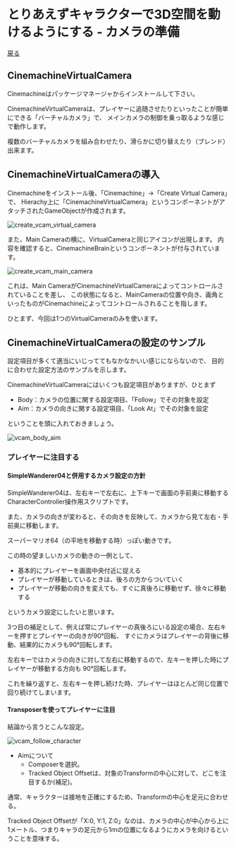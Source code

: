 # とりあえずキャラクターで3D空間を動けるようにする - カメラの準備

[戻る](./../index.md)

## CinemachineVirtualCamera

Cinemachineはパッケージマネージャからインストールして下さい。

CinemachineVirtualCameraは、プレイヤーに追随させたりといったことが簡単にできる「バーチャルカメラ」で、
メインカメラの制御を乗っ取るような感じで動作します。

複数のバーチャルカメラを組み合わせたり、滑らかに切り替えたり（ブレンド）出来ます。

## CinemachineVirtualCameraの導入

Cinemachineをインストール後、「Cinemachine」→「Create Virtual Camera」で、
Hierachy上に「CinemachineVirtualCamera」というコンポーネントがアタッチされたGameObjectが作成されます。

![create_vcam_virtual_camera](./media/cinemachine_camera/create_vcam_virtual_camera.png)

また、Main Cameraの横に、VirtualCameraと同じアイコンが出現します。
内容を確認すると、CinemachineBrainというコンポーネントが付与されています。

![create_vcam_main_camera](./media/cinemachine_camera/create_vcam_main_camera.png)

これは、Main CameraがCinemachineVirtualCameraによってコントロールされていることを差し、
この状態になると、MainCameraの位置や向き、画角といったものがCinemachineによってコントロールされることを指します。

ひとまず、今回は1つのVirtualCameraのみを使います。

## CinemachineVirtualCameraの設定のサンプル

設定項目が多くて適当にいじっててもなかなかいい感じにならないので、
目的に合わせた設定方法のサンプルを示します。

CinemachineVirtualCameraにはいくつも設定項目がありますが、ひとまず

- Body：カメラの位置に関する設定項目、「Follow」でその対象を設定
- Aim：カメラの向きに関する設定項目、「Look At」でその対象を設定

ということを頭に入れておきましょう。

![vcam_body_aim](./media/cinemachine_camera/vcam_body_aim.png)


### プレイヤーに注目する

#### SimpleWanderer04と併用するカメラ設定の方針

SimpleWanderer04は、左右キーで左右に、上下キーで画面の手前奥に移動するCharacterController操作用スクリプトです。

また、カメラの向きが変わると、その向きを反映して、カメラから見て左右・手前奥に移動します。

スーパーマリオ64（の平地を移動する時）っぽい動きです。

この時の望ましいカメラの動きの一例として、

- 基本的にプレイヤーを画面中央付近に捉える
- プレイヤーが移動しているときは、後ろの方からついていく
- プレイヤーが移動の向きを変えても、すぐに真後ろに移動せず、徐々に移動する

というカメラ設定にしたいと思います。

3つ目の補足として、例えば常にプレイヤーの真後ろにいる設定の場合、左右キーを押すとプレイヤーの向きが90°回転、
すぐにカメラはプレイヤーの背後に移動、結果的にカメラも90°回転します。

左右キーではカメラの向きに対して左右に移動するので、左キーを押した時にプレイヤーが移動する方向も
90°回転します。

これを繰り返すと、左右キーを押し続けた時、プレイヤーはほとんど同じ位置で回り続けてしまいます。

#### Transposerを使ってプレイヤーに注目

結論から言うとこんな設定。

![vcam_follow_character](./media/cinemachine_camera/vcam_follow_character.png)

- Aimについて
    - Composerを選択。
    - Tracked Object Offsetは、対象のTransformの中心に対して、どこを注目するか(補足)。

通常、キャラクターは接地を正確にするため、Transformの中心を足元に合わせる。

Tracked Object Offsetが「X:0, Y:1, Z:0」なのは、カメラの中心が中心から上に1メートル、つまりキャラの足元から1ｍの位置になるようにカメラを向けるということを意味する。











